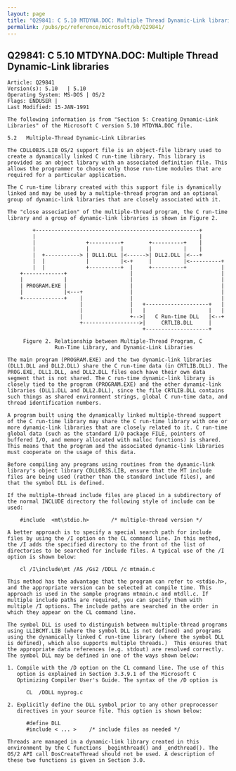 ```yaml
---
layout: page
title: "Q29841: C 5.10 MTDYNA.DOC: Multiple Thread Dynamic-Link libraries"
permalink: /pubs/pc/reference/microsoft/kb/Q29841/
---
```


## Q29841: C 5.10 MTDYNA.DOC: Multiple Thread Dynamic-Link libraries

	Article: Q29841
	Version(s): 5.10   | 5.10
	Operating System: MS-DOS | OS/2
	Flags: ENDUSER |
	Last Modified: 15-JAN-1991
	
	The following information is from "Section 5: Creating Dynamic-Link
	Libraries" of the Microsoft C version 5.10 MTDYNA.DOC file.
	
	5.2   Multiple-Thread Dynamic-Link Libraries
	
	The CDLLOBJS.LIB OS/2 support file is an object-file library used to
	create a dynamically linked C run-time library. This library is
	provided as an object library with an associated definition file. This
	allows the programmer to choose only those run-time modules that are
	required for a particular application.
	
	The C run-time library created with this support file is dynamically
	linked and may be used by a multiple-thread program and an optional
	group of dynamic-link libraries that are closely associated with it.
	
	The "close association" of the multiple-thread program, the C run-time
	library and a group of dynamic-link libraries is shown in Figure 2.
	
	        +----------------------------------------------------+
	        |                                                    |
	        |                +----------+        +----------+    |
	        |                |          |        |          |    |
	        |  +-----------> | DLL1.DLL |<------>| DLL2.DLL |<---+
	        |  |             |          |<-+     |          |<----------+
	        |  |             +----------+  |     +----------+           |
	    +-------------+                    |                            |
	    |             |                    |                            |
	    | PROGRAM.EXE |                    |                            |
	    |             |<---+               |                            |
	    +-------------+    |               |                            |
	                       |               |   +--------------------+   |
	                       |               |   |                    |   |
	                       |               +-->|   C Run-time DLL   |<--+
	                       +------------------>|     CRTLIB.DLL     |
	                                           +--------------------+
	
	     Figure 2. Relationship between Multiple-Thread Program, C
	               Run-Time Library, and Dynamic-Link Libraries
	
	The main program (PROGRAM.EXE) and the two dynamic-link libraries
	(DLL1.DLL and DLL2.DLL) share the C run-time data (in CRTLIB.DLL). The
	PROG.EXE, DLL1.DLL, and DLL2.DLL files each have their own data
	segment that is not shared. The C run-time dynamic-link library is
	closely tied to the program (PROGRAM.EXE) and the other dynamic-link
	libraries (DLL1.DLL and DLL2.DLL), since the file CRTLIB.DLL contains
	such things as shared environment strings, global C run-time data, and
	thread identification numbers.
	
	A program built using the dynamically linked multiple-thread support
	of the C run-time library may share the C run-time library with one or
	more dynamic-link libraries that are closely related to it. C run-time
	global data (such as the standard I/O package FILE, pointers of
	buffered I/O, and memory allocated with malloc functions) is shared.
	This means that the program and the associated dynamic-link libraries
	must cooperate on the usage of this data.
	
	Before compiling any programs using routines from the dynamic-link
	library's object library CDLLOBJS.LIB, ensure that the MT include
	files are being used (rather than the standard include files), and
	that the symbol DLL is defined.
	
	If the multiple-thread include files are placed in a subdirectory of
	the normal INCLUDE directory the following style of include can be
	used:
	
	    #include  <mt\stdio.h>       /* multiple-thread version */
	
	A better approach is to specify a special search path for include
	files by using the /I option on the CL command line. In this method,
	the /I adds the specified directory to the front of the list of
	directories to be searched for include files. A typical use of the /I
	option is shown below:
	
	    cl /I\include\mt /AS /Gs2 /DDLL /c mtmain.c
	
	This method has the advantage that the program can refer to <stdio.h>,
	and the appropriate version can be selected at compile time. This
	approach is used in the sample programs mtmain.c and mtdll.c. If
	multiple include paths are required, you can specify them with
	multiple /I options. The include paths are searched in the order in
	which they appear on the CL command line.
	
	The symbol DLL is used to distinguish between multiple-thread programs
	using LLIBCMT.LIB (where the symbol DLL is not defined) and programs
	using the dynamically linked C run-time library (where the symbol DLL
	is defined), which also supports multiple threads.)  This ensures that
	the appropriate data references (e.g. stdout) are resolved correctly.
	The symbol DLL may be defined in one of the ways shown below:
	
	1. Compile with the /D option on the CL command line. The use of this
	   option is explained in Section 3.3.9.1 of the Microsoft C
	   Optimizing Compiler User's Guide. The syntax of the /D option is
	
	      CL  /DDLL myprog.c
	
	2. Explicitly define the DLL symbol prior to any other preprocessor
	   directives in your source file. This option is shown below:
	
	      #define DLL
	      #include < ... >    /* include files as needed */
	
	Threads are managed in a dynamic-link library created in this
	environment by the C functions _beginthread() and _endthread(). The
	OS/2 API call DosCreateThread should not be used. A description of
	these two functions is given in Section 3.0.
